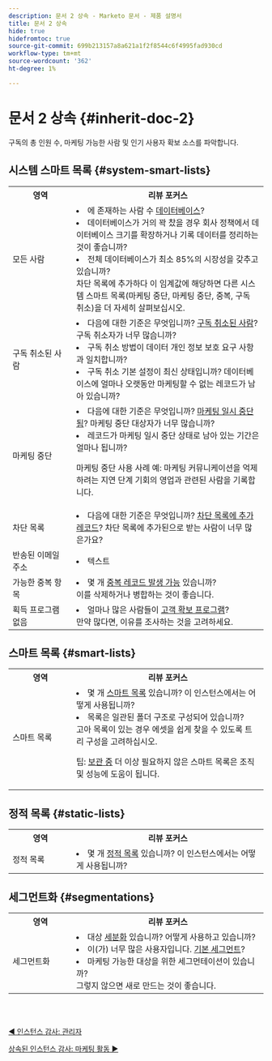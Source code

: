 ```yaml
---
description: 문서 2 상속 - Marketo 문서 - 제품 설명서
title: 문서 2 상속
hide: true
hidefromtoc: true
source-git-commit: 699b213157a8a621a1f2f8544c6f4995fad930cd
workflow-type: tm+mt
source-wordcount: '362'
ht-degree: 1%

---
```


# 문서 2 상속 {#inherit-doc-2}

구독의 총 인원 수, 마케팅 가능한 사람 및 인기 사용자 확보 소스를 파악합니다.

## 시스템 스마트 목록 {#system-smart-lists}

<table style="table-layout:auto"> 
 <tbody> 
  <tr> 
   <th style="width:25%">영역</th> 
   <th>리뷰 포커스</th>
  </tr> 
  <tr> 
   <td>모든 사람</td> 
   <td><li>에 존재하는 사람 수 <a href="/help/marketo/product-docs/core-marketo-concepts/smart-lists-and-static-lists/managing-people-in-smart-lists/database-dashboard.md" target="_blank">데이터베이스</a>?</li>
<li>데이터베이스가 거의 꽉 찼을 경우 회사 정책에서 데이터베이스 크기를 확장하거나 기록 데이터를 정리하는 것이 좋습니까?</li>
<li>전체 데이터베이스가 최소 85%의 시장성을 갖추고 있습니까? 
<br/>차단 목록에 추가하다 이 임계값에 해당하면 다른 시스템 스마트 목록(마케팅 중단, 마케팅 중단, 중복, 구독 취소)을 더 자세히 살펴보십시오.</li></td>
  </tr>
  <tr> 
   <td>구독 취소된 사람</td> 
   <td><li>다음에 대한 기준은 무엇입니까? <a href="/help/marketo/product-docs/email-marketing/deliverability/understanding-unsubscribe.md#marketing-suspended" target="_blank">구독 취소된 사람</a>? 구독 취소자가 너무 많습니까?</li>
<li>구독 취소 방법이 데이터 개인 정보 보호 요구 사항과 일치합니까?</li>
<li>구독 취소 기본 설정이 최신 상태입니까? 데이터베이스에 얼마나 오랫동안 마케팅할 수 없는 레코드가 남아 있습니까?</li></td>
  </tr>
  <tr> 
   <td>마케팅 중단</td> 
   <td><li>다음에 대한 기준은 무엇입니까? <a href="/help/marketo/product-docs/email-marketing/deliverability/durable-unsubscribe.md#marketing-suspended" target="_blank">마케팅 일시 중단됨</a>? 마케팅 중단 대상자가 너무 많습니까?</li>
<li>레코드가 마케팅 일시 중단 상태로 남아 있는 기간은 얼마나 됩니까?</li>
<p>마케팅 중단 사용 사례 예: 마케팅 커뮤니케이션을 억제하려는 지연 단계 기회의 영업과 관련된 사람을 기록합니다.</td>
  </tr>
   <tr> 
   <td>차단 목록</td> 
   <td><li>다음에 대한 기준은 무엇입니까? <a href="/help/marketo/product-docs/core-marketo-concepts/smart-lists-and-static-lists/managing-people-in-smart-lists/add-person-to-blocklist.md" target="_blank">차단 목록에 추가 레코드</a>? 차단 목록에 추가된으로 받는 사람이 너무 많은가요?</li></td>
  </tr>
  <tr> 
   <td>반송된 이메일 주소</td> 
   <td><li>텍스트</li></td>
  </tr>
  <tr> 
   <td>가능한 중복 항목</td> 
   <td><li>몇 개 <a href="/help/marketo/product-docs/core-marketo-concepts/smart-lists-and-static-lists/managing-people-in-smart-lists/find-and-merge-duplicate-people.md" target="_blank">중복 레코드 발생 가능</a> 있습니까?
   <br/>이를 삭제하거나 병합하는 것이 좋습니다.</li></td>
  </tr>
   <tr> 
   <td>획득 프로그램 없음</td> 
   <td><li>얼마나 많은 사람들이 <a href="/help/marketo/product-docs/core-marketo-concepts/programs/creating-programs/understanding-program-membership.md#acquisition-program" target="_blank">고객 확보 프로그램</a>?
   <br/>만약 많다면, 이유를 조사하는 것을 고려하세요.</li></td>
  </tr>
 </tbody> 
</table>

## 스마트 목록 {#smart-lists}

<table style="table-layout:auto"> 
 <tbody> 
  <tr> 
   <th style="width:25%">영역</th> 
   <th>리뷰 포커스</th>
  </tr> 
  <tr> 
   <td>스마트 목록</td> 
   <td><li>몇 개 <a href="/help/marketo/product-docs/core-marketo-concepts/smart-lists-and-static-lists/understanding-smart-lists.md" target="_blank">스마트 목록</a> 있습니까? 이 인스턴스에서는 어떻게 사용됩니까?</li>
<li>목록은 일관된 폴더 구조로 구성되어 있습니까? <br/>고아 목록이 있는 경우 에셋을 쉽게 찾을 수 있도록 트리 구성을 고려하십시오.</li>
<p>팁: <a href="/help/marketo/product-docs/core-marketo-concepts/miscellaneous/understanding-folders.md#archive-a-folder" target="_blank">보관 중</a> 더 이상 필요하지 않은 스마트 목록은 조직 및 성능에 도움이 됩니다.</td>
  </tr>
 </tbody> 
</table>

## 정적 목록 {#static-lists}

<table style="table-layout:auto"> 
 <tbody> 
  <tr> 
   <th style="width:25%">영역</th> 
   <th>리뷰 포커스</th>
  </tr> 
  <tr> 
   <td>정적 목록</td> 
   <td><li>몇 개 <a href="/help/marketo/product-docs/core-marketo-concepts/smart-lists-and-static-lists/static-lists/understanding-static-lists.md" target="_blank">정적 목록</a> 있습니까? 이 인스턴스에서는 어떻게 사용됩니까?</li></td>
  </tr>
 </tbody> 
</table>

## 세그먼트화 {#segmentations}

<table style="table-layout:auto"> 
 <tbody> 
  <tr> 
   <th style="width:25%">영역</th> 
   <th>리뷰 포커스</th>
  </tr> 
  <tr> 
   <td>세그먼트화</td> 
   <td><li>대상 <a href="/help/marketo/product-docs/personalization/segmentation-and-snippets/segmentation/create-a-segmentation.md" target="_blank">세분화</a> 있습니까? 어떻게 사용하고 있습니까?</li>
<li>이(가) 너무 많은 사용자입니다. <a href="/help/marketo/product-docs/personalization/segmentation-and-snippets/segmentation/segmentation-order-priority.md" target="_blank">기본 세그먼트</a>?</li>
<li>마케팅 가능한 대상을 위한 세그먼테이션이 있습니까? 
<br/>그렇지 않으면 새로 만드는 것이 좋습니다.</li></td>
  </tr>
 </tbody> 
</table>

<br> 

[◄ 인스턴스 감사: 관리자](/help/marketo/getting-started/inheriting-a-marketo-instance/new-inherit-doc-1.md)

[상속된 인스턴스 감사: 마케팅 활동 ►](/help/marketo/getting-started/inheriting-a-marketo-instance/new-inherit-doc-3.md)
